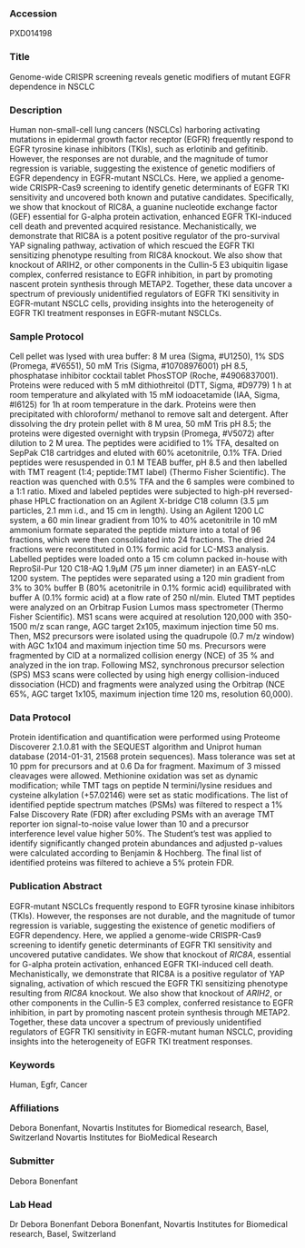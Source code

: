 ### Accession
PXD014198

### Title
Genome-wide CRISPR screening reveals genetic modifiers of mutant EGFR dependence in NSCLC

### Description
Human non-small-cell lung cancers (NSCLCs) harboring activating mutations in epidermal growth factor receptor (EGFR) frequently respond to EGFR tyrosine kinase inhibitors (TKIs), such as erlotinib and gefitinib. However, the responses are not durable, and the magnitude of tumor regression is variable, suggesting the existence of genetic modifiers of EGFR dependency in EGFR-mutant NSCLCs. Here, we applied a genome-wide CRISPR-Cas9 screening to identify genetic determinants of EGFR TKI sensitivity and uncovered both known and putative candidates. Specifically, we show that knockout of RIC8A, a guanine nucleotide exchange factor (GEF) essential for G-alpha protein activation, enhanced EGFR TKI-induced cell death and prevented acquired resistance. Mechanistically, we demonstrate that RIC8A is a potent positive regulator of the pro-survival YAP signaling pathway, activation of which rescued the EGFR TKI sensitizing phenotype resulting from RIC8A knockout. We also show that knockout of ARIH2, or other components in the Cullin-5 E3 ubiquitin ligase complex, conferred resistance to EGFR inhibition, in part by promoting nascent protein synthesis through METAP2. Together, these data uncover a spectrum of previously unidentified regulators of EGFR TKI sensitivity in EGFR-mutant NSCLC cells, providing insights into the heterogeneity of EGFR TKI treatment responses in EGFR-mutant NSCLCs.

### Sample Protocol
Cell pellet was lysed with urea buffer: 8 M urea (Sigma, #U1250), 1% SDS (Promega, #V6551), 50 mM Tris (Sigma, #10708976001) pH 8.5, phosphatase inhibitor cocktail tablet PhosSTOP (Roche, #4906837001). Proteins were reduced with 5 mM dithiothreitol (DTT, Sigma, #D9779) 1 h at room temperature and alkylated with 15 mM iodoacetamide (IAA, Sigma, #I6125) for 1h at room temperature in the dark. Proteins were then precipitated with chloroform/ methanol to remove salt and detergent. After dissolving the dry protein pellet with 8 M urea, 50 mM Tris pH 8.5; the proteins were digested overnight with trypsin (Promega, #V5072) after dilution to 2 M urea. The peptides were acidified to 1% TFA, desalted on SepPak C18 cartridges and eluted with 60% acetonitrile, 0.1% TFA. Dried peptides were resuspended in 0.1 M TEAB buffer, pH 8.5 and then labelled with TMT reagent (1:4; peptide:TMT label) (Thermo Fisher Scientific). The reaction was quenched with 0.5% TFA and the 6 samples were combined to a 1:1 ratio. Mixed and labeled peptides were subjected to high-pH reversed-phase HPLC fractionation on an Agilent X-bridge C18 column (3.5 µm particles, 2.1 mm i.d., and 15 cm in length). Using an Agilent 1200 LC system, a 60 min linear gradient from 10% to 40% acetonitrile in 10 mM ammonium formate separated the peptide mixture into a total of 96 fractions, which were then consolidated into 24 fractions. The dried 24 fractions were reconstituted in 0.1% formic acid for LC-MS3 analysis. Labelled peptides were loaded onto a 15 cm column packed in-house with ReproSil-Pur 120 C18-AQ 1.9µM (75 µm inner diameter) in an EASY-nLC 1200 system. The peptides were separated using a 120 min gradient from 3% to 30% buffer B (80% acetonitrile in 0.1% formic acid) equilibrated with buffer A (0.1% formic acid) at a flow rate of 250 nl/min. Eluted TMT peptides were analyzed on an Orbitrap Fusion Lumos mass spectrometer (Thermo Fisher Scientific). MS1 scans were acquired at resolution 120,000 with 350-1500 m/z scan range, AGC target 2x105, maximum injection time 50 ms. Then, MS2 precursors were isolated using the quadrupole (0.7 m/z window) with AGC 1x104 and maximum injection time 50 ms. Precursors were fragmented by CID at a normalized collision energy (NCE) of 35 % and analyzed in the ion trap. Following MS2, synchronous precursor selection (SPS) MS3 scans were collected by using high energy collision-induced dissociation (HCD) and fragments were analyzed using the Orbitrap (NCE 65%, AGC target 1x105, maximum injection time 120 ms, resolution 60,000).

### Data Protocol
Protein identification and quantification were performed using Proteome Discoverer 2.1.0.81 with the SEQUEST algorithm and Uniprot human database (2014-01-31, 21568 protein sequences). Mass tolerance was set at 10 ppm for precursors and at 0.6 Da for fragment. Maximum of 3 missed cleavages were allowed. Methionine oxidation was set as dynamic modification; while TMT tags on peptide N termini/lysine residues and cysteine alkylation (+57.02146) were set as static modifications. The list of identified peptide spectrum matches (PSMs) was filtered to respect a 1% False Discovery Rate (FDR) after excluding PSMs with an average TMT reporter ion signal-to-noise value lower than 10 and a precursor interference level value higher 50%. The Student’s test was applied to identify significantly changed protein abundances and adjusted p-values were calculated according to Benjamin & Hochberg. The final list of identified proteins was filtered to achieve a 5% protein FDR.

### Publication Abstract
EGFR-mutant NSCLCs frequently respond to EGFR tyrosine kinase inhibitors (TKIs). However, the responses are not durable, and the magnitude of tumor regression is variable, suggesting the existence of genetic modifiers of EGFR dependency. Here, we applied a genome-wide CRISPR-Cas9 screening to identify genetic determinants of EGFR TKI sensitivity and uncovered putative candidates. We show that knockout of <i>RIC8A</i>, essential for G-alpha protein activation, enhanced EGFR TKI-induced cell death. Mechanistically, we demonstrate that RIC8A is a positive regulator of YAP signaling, activation of which rescued the EGFR TKI sensitizing phenotype resulting from <i>RIC8A</i> knockout. We also show that knockout of <i>ARIH2</i>, or other components in the Cullin-5 E3 complex, conferred resistance to EGFR inhibition, in part by promoting nascent protein synthesis through METAP2. Together, these data uncover a spectrum of previously unidentified regulators of EGFR TKI sensitivity in EGFR-mutant human NSCLC, providing insights into the heterogeneity of EGFR TKI treatment responses.

### Keywords
Human, Egfr, Cancer

### Affiliations
Debora Bonenfant, Novartis Institutes for Biomedical research, Basel, Switzerland
Novartis Institutes for BioMedical Research

### Submitter
Debora Bonenfant

### Lab Head
Dr Debora Bonenfant
Debora Bonenfant, Novartis Institutes for Biomedical research, Basel, Switzerland


